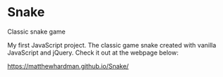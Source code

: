 # Snake
Classic snake game

My first JavaScript project. The classic game snake created with vanilla JavaScript and jQuery. Check it out at the webpage below:

https://matthewhardman.github.io/Snake/

